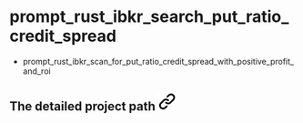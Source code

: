 # prompt_rust_ibkr_search_put_ratio_credit_spread

- prompt_rust_ibkr_scan_for_put_ratio_credit_spread_with_positive_profit_and_roi

## The detailed project path [![alt text][1]](./project_path.md)

[1]: ./img/link_symbol.svg
